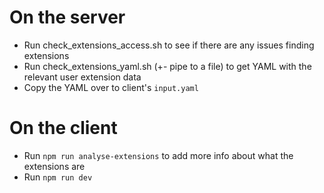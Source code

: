 # On the server
- Run check_extensions_access.sh to see if there are any issues finding extensions
- Run check_extensions_yaml.sh (+- pipe to a file) to get YAML with the relevant user extension data
- Copy the YAML over to client's `input.yaml`

# On the client
- Run `npm run analyse-extensions` to add more info about what the extensions are
- Run `npm run dev`
